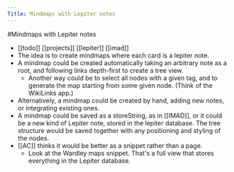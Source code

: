 ---Title: Mindmaps with Lepiter notes---#Mindmaps with Lepiter notes- [[todo]] [[projects]] [[lepiter]] [[imad]]- The idea is to create mindmaps where each card is a lepiter note.- A mindmap could be created automatically taking an arbitrary note as a root, and following links depth-first to create a tree view.    - Another way could be to select all nodes with a given tag, and to generate the map starting from some given node. (Think of the WikiLinks app.)- Alternatively, a mindmap could be created by hand, adding new notes, or integrating existing ones.- A mindmap could be saved as a storeString, as in [[IMAD]], or it could be a new kind of Lepiter note, stored in the lepiter database. The tree structure would be saved together with any positioning and styling of the nodes.- [[AC]] thinks it would be better as a snippet rather than a page.    - Look at the Wardley maps snippet. That's a full view that stores everything in the Lepiter database.